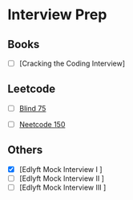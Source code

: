 # Interview Prep

## Books
- [ ] [Cracking the Coding Interview]

## Leetcode 
- [ ] [Blind 75](https://neetcode.io/practice)
- [ ] [Neetcode 150](https://neetcode.io/practice)


## Others
- [X] [Edlyft Mock Interview I ] 
- [ ] [Edlyft Mock Interview II ] 
- [ ] [Edlyft Mock Interview III ] 
